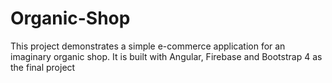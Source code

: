 # Organic-Shop
This project demonstrates a simple e-commerce application for an imaginary organic shop. It is built with Angular, Firebase and Bootstrap 4 as the final project 
